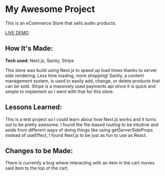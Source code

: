# My Awesome Project
This is an eCommerce Store that sells audio products.

<a href="https://audio-ecommerce-store.vercel.app/" target="_blank">LIVE DEMO</a>

## How It's Made:

**Tech used:** Next.js, Sanity, Stripe

This store was build using Next.js to speed up load times thanks to server side rendering. Less time loading, more shopping! Sanity, a content management system, is used to easily add, change, or delete products that can be sold. Stripe is a massively used payments api since it is quick and simple to implement so I went with that for this store.

## Lessons Learned:

This is a test project so I could learn about how Next.js works and it turns out to be pretty awesome. I found the file-based routing to be intuitive and aside from different ways of doing things like using getServerSideProps instead of useEffect, I found Next.js to be just as fun to use as React.

## Changes to be Made:

There is currently a bug where interacting with an item in the cart moves said item to the top of the cart.
